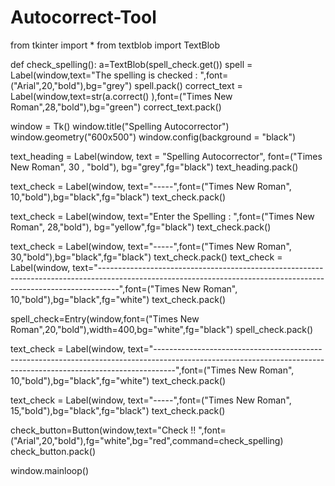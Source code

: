 # Autocorrect-Tool

from tkinter import *
from textblob import TextBlob

def check_spelling():
    a=TextBlob(spell_check.get())
    spell = Label(window,text="The spelling is checked : ",font=("Arial",20,"bold"),bg="grey")
    spell.pack()
    correct_text = Label(window,text=str(a.correct() ),font=("Times New Roman",28,"bold"),bg="green")
    correct_text.pack()

window = Tk()
window.title("Spelling Autocorrector")
window.geometry("600x500")
window.config(background = "black")

text_heading = Label(window, text = "Spelling Autocorrector", font=("Times New Roman", 30 , "bold"), bg="grey",fg="black")
text_heading.pack()

text_check =  Label(window, text="\-----",font=("Times New Roman", 10,"bold"),bg="black",fg="black")
text_check.pack()

text_check =  Label(window, text="Enter the Spelling : ",font=("Times New Roman", 28,"bold"), bg="yellow",fg="black")
text_check.pack()

text_check =  Label(window, text="-----",font=("Times New Roman", 30,"bold"),bg="black",fg="black")
text_check.pack()
text_check =  Label(window, text="-----------------------------------------------------------------------------------------------------------------------------------------------------------------",font=("Times New Roman", 10,"bold"),bg="black",fg="white")
text_check.pack()

spell_check=Entry(window,font=("Times New Roman",20,"bold"),width=400,bg="white",fg="black")
spell_check.pack()

text_check =  Label(window, text="-----------------------------------------------------------------------------------------------------------------------------------------------------------------",font=("Times New Roman", 10,"bold"),bg="black",fg="white")
text_check.pack()

text_check =  Label(window, text="-----",font=("Times New Roman", 15,"bold"),bg="black",fg="black")
text_check.pack()

check_button=Button(window,text="Check !! ",font=("Arial",20,"bold"),fg="white",bg="red",command=check_spelling)
check_button.pack()

window.mainloop()
